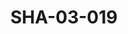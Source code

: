 ---
pid: SHA-03-019
title: SHA-03-019
language: ar
collection: شرحبيل احمد
original_label: 
rights: شرحبيل احمد
location_of_original: شرحبيل احمد
photographer_or_studio: 
scanned_from: photograph 10.1 by 15.1
_date: 1991-1992
location: الخرطوم، هلتون
description: حفلة رمضان من ضمنهم على يعقوب كامل حسين شرحبيل احمد شهاب شهيرة شرحبيل
  ناهد شرحبيل
additional_notes: 
permission_display: 'yes'
on_server: 'no'
on_website: 'no'
permalink: "/archive/ar/sha-03-019.html"
layout: photo-page
---